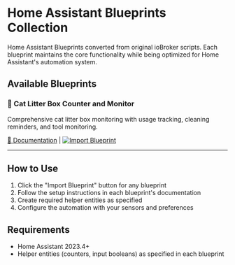 # Home Assistant Blueprints Collection

Home Assistant Blueprints converted from original ioBroker scripts. Each blueprint maintains the core functionality while being optimized for Home Assistant's automation system.

## Available Blueprints

### 🐾 Cat Litter Box Counter and Monitor
Comprehensive cat litter box monitoring with usage tracking, cleaning reminders, and tool monitoring.

[📖 Documentation](./CatShitCounter/) | [![Import Blueprint](https://my.home-assistant.io/badges/blueprint_import.svg)](https://my.home-assistant.io/redirect/blueprint_import/?blueprint_url=https%3A//raw.githubusercontent.com/christoph-buebeck/HomeAssistant/main/CatShitCounter/CatShitCounter.yaml)

---

## How to Use

1. Click the "Import Blueprint" button for any blueprint
2. Follow the setup instructions in each blueprint's documentation
3. Create required helper entities as specified
4. Configure the automation with your sensors and preferences

## Requirements

- Home Assistant 2023.4+
- Helper entities (counters, input booleans) as specified in each blueprint 